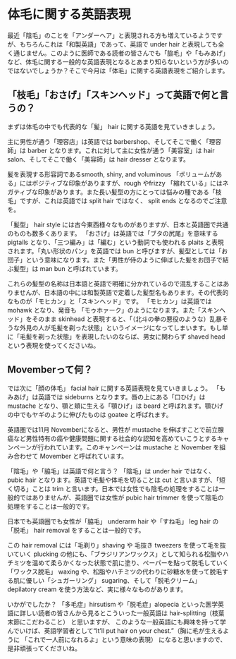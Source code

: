 # 体毛に関する英語表現

最近「陰毛」のことを「アンダーヘア」と表現される方も増えているようですが、もちろんこれは「和製英語」であって、英語で under hair と表現しても全く通じません。このように医師である読者の皆さんでも「脇毛」や「もみあげ」など、体毛に関する一般的な英語表現となるとあまり知らないという方が多いのではないでしょうか？そこで今月は「体毛」に関する英語表現をご紹介します。

## 「枝毛」「おさげ」「スキンヘッド」って英語で何と言うの？

まずは体毛の中でも代表的な「髪」 hair に関する英語を見ていきましょう。

主に男性が通う「理容店」は英語では barbershop、そしてそこで働く「理容師」は barber となります。これに対して主に女性が通う「美容室」は hair salon、そしてそこで働く「美容師」は hair dresser となります。

髪を表現する形容詞であるsmooth, shiny, and voluminous 「ボリュームがある」にはポジティブな印象がありますが、rough やfrizzy 「縮れている」にはネガティブな印象があります。また長い髪型の方にとっては悩みの種である「枝毛」ですが、これは英語では split hair ではなく、 split ends となるのでご注意を。

「髪型」 hair style には古今東西様々なものがありますが、日本と英語圏で共通のものも数多くあります。 「おさげ」は英語では「ブタの尻尾」を意味する pigtails となり、「三つ編み」は「編む」という動詞でも使われる plaits と表現されます。「丸い形状のパン」を英語では bun と呼びますが、髪型としては「お団子」という意味になります。また「男性が侍のように伸ばした髪をお団子で結ぶ髪型」は man bun と呼ばれています。

これらの髪型の名称は日本語と英語で明確に分かれているので混乱することはありませんが、日本語の中には和製英語で定着した髪型名もあります。その代表的なものが「モヒカン」と「スキンヘッド」です。 「モヒカン」は英語では mohawk となり、発音も 「モゥホァーク」のようになります。また「スキンヘッド」をそのまま skinhead と表現すると、「（北斗の拳の悪役のような）乱暴そうな外見の人が毛髪を剃った状態」というイメージになってしまいます。もし単に「毛髪を剃った状態」を表現したいのならば、男女に関わらず shaved head という表現を使ってくださいね。

## Movemberって何？

では次に「顔の体毛」 facial hair に関する英語表現を見ていきましょう。 「もみあげ」は英語では sideburns となります。唇の上にある「口ひげ」は mustache となり、顎と頬に生える「顎ひげ」は beard と呼ばれます。顎ひげの中でもヤギのように伸びたものは goatee と呼ばれます。

英語圏では11月 Novemberになると、男性が mustache を伸ばすことで前立腺癌など男性特有の癌や健康問題に関する社会的な認知を高めていこうとするキャンペーンが行われています。このキャンペーンは mustache と November を組み合わせて Movember と呼ばれています。

「陰毛」や「脇毛」は英語で何と言う？
「陰毛」は under hair ではなく、pubic hair となります。英語で毛髪や体毛を切ることは cut と言いますが、「短く切る」ことは trim と言います。日本では女性でも陰毛の処理をすることは一般的ではありませんが、英語圏では女性が pubic hair trimmer を使って陰毛の処理をすることは一般的です。

日本でも英語圏でも女性が「脇毛」 underarm hair や「すね毛」 leg hair の「脱毛」 hair removal をすることは一般的です。

この hair removal には「毛剃り」shaving や 毛抜き tweezers を使って毛を抜いていく plucking の他にも、「ブラジリアンワックス」として知られる松脂やハチミツを温めて柔らかくなった状態で肌に塗り、ペーパーを貼って脱毛していく「ワックス脱毛」 waxing や、松脂やハチミツの代わりに砂糖水を使って脱毛する肌に優しい「シュガーリング」 sugaring、そして「脱毛クリーム」 depilatory cream を使う方法など、実に様々なものがあります。

いかがでしたか？ 「多毛症」hirsutism や「脱毛症」alopecia といった医学英語に詳しい読者の皆さんから見るとこういった一般英語は hair-splitting（枝葉末節にこだわること） と思いますが、 このような一般英語にも興味を持って学んでいけば、英語学習者として“It’ll put hair on your chest.”（胸に毛が生えるように 「これで一人前になれるよ」という意味の表現） になると思いますので、是非頑張ってくださいね。
